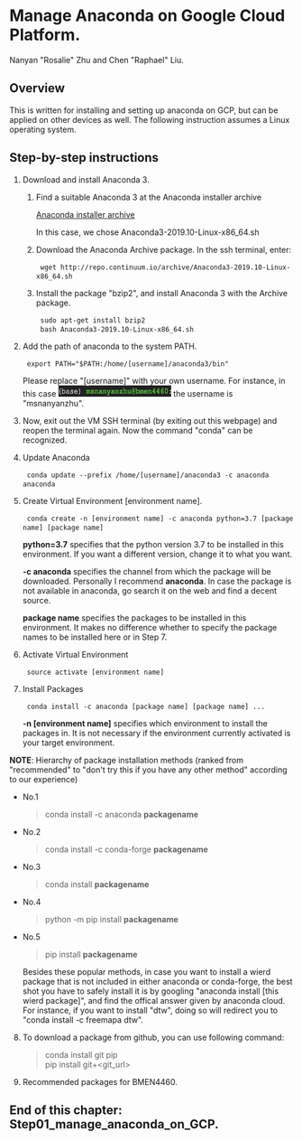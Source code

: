 # Manage Anaconda on Google Cloud Platform.
Nanyan "Rosalie" Zhu and Chen "Raphael" Liu.

## Overview
This is written for installing and setting up anaconda on GCP, but can be applied on other devices as well. The following instruction assumes a Linux operating system.

## Step-by-step instructions
1. Download and install Anaconda 3.
    1. Find a suitable Anaconda 3 at the Anaconda installer archive

        [Anaconda installer archive](https://repo.continuum.io/archive/)

        In this case, we chose Anaconda3-2019.10-Linux-x86_64.sh

    2. Download the Anaconda Archive package. In the ssh terminal, enter:

            wget http://repo.continuum.io/archive/Anaconda3-2019.10-Linux-x86_64.sh

    3. Install the package "bzip2", and install Anaconda 3 with the Archive package.

            sudo apt-get install bzip2
            bash Anaconda3-2019.10-Linux-x86_64.sh

2. Add the path of anaconda to the system PATH.

        export PATH="$PATH:/home/[username]/anaconda3/bin"

    Please replace "[username]" with your own username. For instance, in this case <img src="/Step01_manage_anaconda_on_GCP/Images/user_name.png" alt="username" width="200px" height="20px"> the username is "msnanyanzhu". 

3. Now, exit out the VM SSH terminal (by exiting out this webpage) and reopen the terminal again. Now the command "conda" can be recognized.

4. Update Anaconda

        conda update --prefix /home/[username]/anaconda3 -c anaconda anaconda

5. Create Virtual Environment [environment name].

        conda create -n [environment name] -c anaconda python=3.7 [package name] [package name]

    **python=3.7** specifies that the python version 3.7 to be installed in this environment. If you want a different version, change it to what you want.

    **-c anaconda** specifies the channel from which the package will be downloaded. Personally I recommend **anaconda**. In case the package is not available in anaconda, go search it on the web and find a decent source.

    **package name** specifies the packages to be installed in this environment. It makes no difference whether to specify the package names to be installed here or in Step 7.

6. Activate Virtual Environment

        source activate [environment name]

7. Install Packages

        conda install -c anaconda [package name] [package name] ...

    **-n [environment name]** specifies which environment to install the packages in. It is not necessary if the environment currently activated is your target environment.
  
  **NOTE**: Hierarchy of package installation methods (ranked from "recommended" to "don't try this if you have any other method" according to our experience)
  - No.1

      > conda install -c anaconda **packagename**

  - No.2

      > conda install -c conda-forge **packagename**

  - No.3

      > conda install **packagename**

  - No.4

      > python -m pip install **packagename**

  - No.5

      > pip install **packagename**
  
    Besides these popular methods, in case you want to install a wierd package that is not included in either anaconda or conda-forge, the best shot you have to safely install it is by googling "anaconda install [this wierd package]", and find the offical answer given by anaconda cloud. For instance, if you want to install "dtw", doing so will redirect you to "conda install -c freemapa dtw".

8. To download a package from github, you can use following command:
      > conda install git pip<br/>
      > pip install git+<git_url>

9. Recommended packages for BMEN4460.

## End of this chapter: Step01_manage_anaconda_on_GCP.

